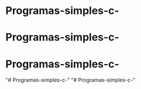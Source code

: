 # Programas-simples-c-
# Programas-simples-c-
# Programas-simples-c-
"# Programas-simples-c-" 
"# Programas-simples-c-" 

